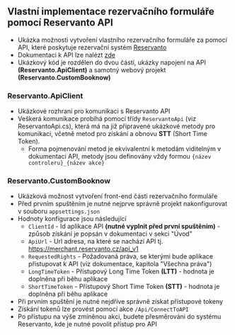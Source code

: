 ﻿## Vlastní implementace rezervačního formuláře pomocí Reservanto API

- Ukázka možnosti vytvoření vlastního rezervačního formuláře za pomocí API, které poskytuje rezervační systém [Reservanto](https://www.reservanto.cz)
- Dokumentaci k API lze nalézt [zde](https://www.reservanto.cz/files/ReservantoAPI.pdf)
- Ukázkový kód je rozdělen do dvou částí, ukázky napojení na API **(Reservanto.ApiClient)** a samotný webový projekt **(Reservanto.CustomBooknow)**

### Reservanto.ApiClient

- Ukázkové rozhraní pro komunikaci s Reservanto API
- Veškerá komunikace probíhá pomocí třídy `ReservantoApi` (viz ReservantoApi.cs), která má na již připravené ukázkové metody pro komunikaci, včetně metod pro získání a obnovu **STT** (Short Time Token).
    - Forma pojmenování metod je ekvivalentní k metodám viditelným v dokumentaci API, metody jsou definovány vždy formou `{název controleru}_{název akce}`

### Reservanto.CustomBooknow

- Ukázková možnost vytvoření front-end části rezervačního formuláře
- Před prvním spuštěním je nutné nejprve správně projekt nakonfigurovat v souboru `appsettings.json`
- Hodnoty konfigurace jsou následující
    - `ClientId` - Id aplikace API **(nutné vyplnit před první spuštěním)** - způsob získání je popsán v dokumentaci v sekci "Úvod"
    - `ApiUrl` - Url adresa, na které se nachází API tj. https://merchant.reservanto.cz/api_v1
    - `RequestedRights` - Požadovaná práva, se kterými bude aplikace přistupovat k API (viz dokumentace, kapitola "Všechna práva")
    - `LongTimeToken` - Přístupový Long Time Token **(LTT)** - hodnota je doplněna při běhu aplikace
    - `ShortTimeToken` - Přístupový Short Time Token **(STT)** - hodnota je doplněna při běhu aplikace
- Při prvním spuštění je nutné nejdříve správně získat přístupové tokeny 
- Získání tokenů lze provést pomocí akce `/Api/ConnectToAPI`
- Po přístupu na výše zmíněnou akci, budete přesměrováni do systému Reservanto, kde je nutné povolit přístup pro API

